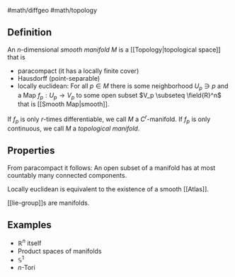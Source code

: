 #math/diffgeo #math/topology

## Definition

An $n$-dimensional *smooth manifold* $M$ is a [[Topology|topological space]] that is
 - paracompact (it has a locally finite cover)
 - Hausdorff (point-separable)
 - locally euclidean: For all $p \in M$ there is some neighborhood $U_p \ni p$ and a Map $f_p: U_p \to V_p$ to some open subset $V_p \subseteq \field{R}^n$ that is [[Smooth Map|smooth]].

If $f_p$ is only $r$-times differentiable, we call $M$ a $C^r$-manifold. If $f_p$ is only continuous, we call $M$ a *topological manifold*.

## Properties
From paracompact it follows: An open subset of a manifold has at most countably many connected components.

Locally euclidean is equivalent to the existence of a smooth [[Atlas]].

[[lie-group]]s are manifolds.


## Examples
 - $\mathbb{R}^n$ itself
 - Product spaces of manifolds
 - $\mathbb{S}^1$
 - $n$-Tori

